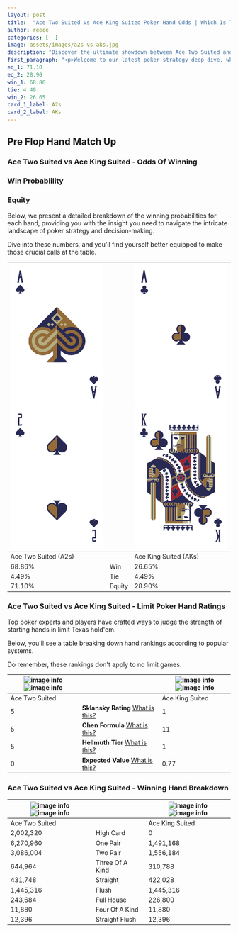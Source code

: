 ```yaml
---
layout: post
title:  "Ace Two Suited Vs Ace King Suited Poker Hand Odds | Which Is The Better Hand In Poker? A Complete Guide"
author: reece
categories: [  ]
image: assets/images/a2s-vs-aks.jpg
description: "Discover the ultimate showdown between Ace Two Suited and Ace King Suited in poker! Uncover the odds, strategies, and scenarios where one hand triumphs over the other. Get ready to up your poker game with this thrilling analysis."
first_paragraph: "<p>Welcome to our latest poker strategy deep dive, where we're pitting two distinct hands against each other in a high-stakes showdown: Ace Two Suited vs Ace King Suited.</p><p>In the dynamic world of poker, every decision counts, and knowing which hand holds the upper hand is key to your success at the table.</p><p>In this article, we'll dissect these two hands, explore the scenarios where one dominates the other, and equip you with the knowledge to make strategic choices that can tip the odds in your favor.</p><p>Get ready to unravel the intriguing dynamics of these poker hands and elevate your game to new heights.</p>"
eq_1: 71.10
eq_2: 28.90
win_1: 68.86
tie: 4.49
win_2: 26.65
card_1_label: A2s
card_2_label: AKs
---
```




[comment]: # (sp0)

## Pre Flop Hand Match Up

<div class="table hand-ratings" markdown="1"> 



### Ace Two Suited vs Ace King Suited - Odds Of Winning


  
<div class="row graphs"> 
<div class="col-lg-6">
    <h3>Win Probablility</h3>
    <canvas id="WinChart"></canvas>
</div>
<div class="col-lg-6">
    <h3>Equity</h3>
    <canvas id="EquityChart"></canvas>
</div>
</div>

  Below, we present a detailed breakdown of the winning probabilities for each hand, providing you with the insight you need to navigate the intricate landscape of poker strategy and decision-making. 

Dive into these numbers, and you'll find yourself better equipped to make those crucial calls at the table.


    
| ![image info](assets/images/hand1/a.png) ![image info](assets/images/hand1/2.png) |  | ![image info](assets/images/hand2/a.png) ![image info](assets/images/hand2/k.png) |
| -------- | -------- | -------- |
| Ace Two Suited (A2s) |  | Ace King Suited (AKs) |
| 68.86% | Win | 26.65% |
| 4.49% | Tie | 4.49% |
| 71.10% | Equity | 28.90% |




[comment]: # (sp1)



### Ace Two Suited vs Ace King Suited - Limit Poker Hand Ratings

Top poker experts and players have crafted ways to judge the strength of starting hands in limit Texas hold'em. 

Below, you'll see a table breaking down hand rankings according to popular systems. 

Do remember, these rankings don't apply to no limit games.


    
| ![image info](https://www.riverpairs.com/assets/images/hand1/a.png) ![image info](https://www.riverpairs.com/assets/images/hand1/2.png) |  | ![image info](https://www.riverpairs.com/assets/images/hand2/a.png) ![image info](https://www.riverpairs.com/assets/images/hand2/k.png) |
| -------- | -------- | -------- |
| Ace Two Suited |  | Ace King Suited |
| 5 | **Sklansky Rating** [What is this?](/sklansky-rating-explained) | 1 |
| 5 | **Chen Formula** [What is this?](/chen-formula-explained) | 11 |
| 5 | **Hellmuth Tier** [What is this?](/Hellmuth-tier-explained) | 1 |
| 0 | **Expected Value** [What is this?](/expected-value-explained) | 0.77 |




[comment]: # (sp2)



### Ace Two Suited vs Ace King Suited - Winning Hand Breakdown


    
| ![image info](https://www.riverpairs.com/assets/images/hand1/a.png) ![image info](https://www.riverpairs.com/assets/images/hand1/2.png) |  | ![image info](https://www.riverpairs.com/assets/images/hand2/a.png) ![image info](https://www.riverpairs.com/assets/images/hand2/k.png) |
| -------- | -------- | -------- |
| Ace Two Suited |  | Ace King Suited |
| 2,002,320 | High Card | 0 |
| 6,270,960 | One Pair | 1,491,168 |
| 3,086,004 | Two Pair | 1,556,184 |
| 644,964 | Three Of A Kind | 310,788 |
| 431,748 | Straight | 422,028 |
| 1,445,316 | Flush | 1,445,316 |
| 243,684 | Full House | 226,800 |
| 11,880 | Four Of A Kind | 11,880 |
| 12,396 | Straight Flush | 12,396 |




[comment]: # (sp3)



</div>

[comment]: # (sp4)



[comment]: # (sp5)

